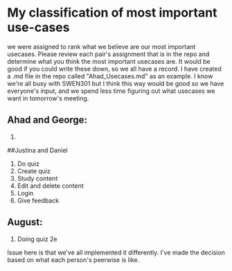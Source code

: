 # My classification of most important use-cases

we were assigned to rank what we believe are our most important usecases. Please review each pair's assignment that is in the repo and determine what you think the most important usecases are. It would be good if you could write these down, so we all have a record. I have created a .md file in the repo called "Ahad_Usecases.md" as an example. I know we're all busy with SWEN301 but I think this way would be good so we have everyone's input, and we spend less time figuring out what usecases we want in tomorrow's meeting.

## Ahad and George:
1. 



##Justina and Daniel
1. Do quiz
2. Create quiz
3. Study content
3. Edit and delete content
4. Login 
5. Give feedback 


## August:
1. Doing quiz
2e


Issue here is that we've all implemented it differently. I've made the decision based on what each person's peerwise is like. 